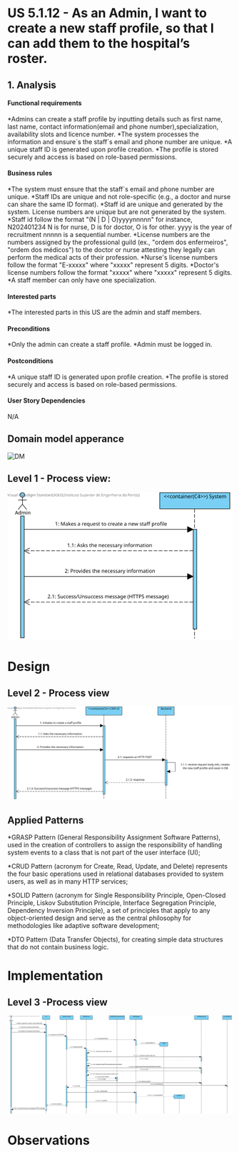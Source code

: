 # US 5.1.12 - As an Admin, I want to create a new staff profile, so that I can add them to the hospital’s roster.

## 1. Analysis

#### Functional requirements

*Admins can create a staff profile by inputting details such as first name, last name, contact information(email and phone number),specialization, availability slots and licence number.
*The system processes the information and ensure´s the staff´s email and phone number are unique.
*A unique staff ID is generated upon profile creation.
*The profile is stored securely and access is based on role-based permissions.


#### Business rules

*The system must ensure that the staff´s email and phone number are unique.
*Staff IDs are unique and not role-specific (e.g., a doctor and nurse can share the same ID format).
*Staff id are unique and generated by the system. License numbers are unique but are not generated by the system.
*Staff id follow the format "(N | D | O)yyyynnnnn"
for instance, N202401234
N is for nurse, D is for doctor, O is for other.
yyyy is the year of recruitment
nnnnn is a sequential number.
*License numbers are the numbers assigned by the professional guild (ex., "ordem dos enfermeiros", "ordem dos médicos") to the doctor or nurse attesting they legally can perform the medical acts of their profession.
*Nurse's license numbers follow the format "E-xxxxx" where "xxxxx" represent 5 digits.
*Doctor's license numbers follow the format "xxxxx" where "xxxxx" represent 5 digits.
*A staff member can only have one specialization.



#### Interested parts

*The interested parts in this US are the admin and staff members.


#### Preconditions

*Only the admin can create a staff profile.
*Admin must be logged in.


#### Postconditions

*A unique staff ID is generated upon profile creation.
*The profile is stored securely and access is based on role-based permissions.



#### User Story Dependencies

N/A


## Domain model apperance
![DM](DM/DM.png)


## Level 1 - Process view:
![Process View - Level 1](L1/L1view.svg)



# Design


 ## Level 2 - Process view
 ![Process View - Level 2](L2/L2view.svg)


 ##  Applied Patterns

*GRASP Pattern (General Responsibility Assignment Software Patterns), used in the creation of controllers to assign the responsibility of handling system events to a class that is not part of the user interface (UI);

*CRUD Pattern (acronym for Create, Read, Update, and Delete) represents the four basic operations used in relational databases provided to system users, as well as in many HTTP services;

*SOLID Pattern (acronym for Single Responsibility Principle, Open-Closed Principle, Liskov Substitution Principle, Interface Segregation Principle, Dependency Inversion Principle), a set of principles that apply to any object-oriented design and serve as the central philosophy for methodologies like adaptive software development;

*DTO Pattern (Data Transfer Objects), for creating simple data structures that do not contain business logic.


# Implementation

 ## Level 3 -Process view
 ![Process View - Level 3](L3/L3View.svg)



# Observations
 